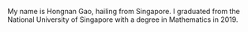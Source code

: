 My name is Hongnan Gao, hailing from Singapore. I graduated from the National University of Singapore with a degree in Mathematics in 2019. 